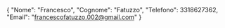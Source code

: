 {
  "Nome": "Francesco",
  "Cognome": "Fatuzzo",
  "Telefono": 3318627362,
  "Email": "francescofatuzzo.002@gmail.com"
}
